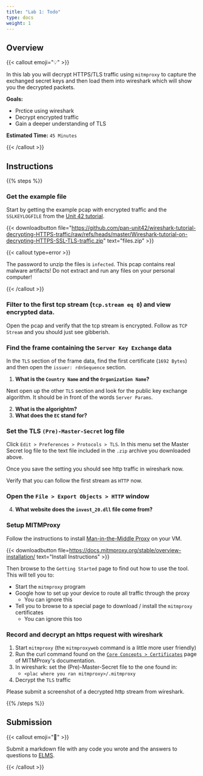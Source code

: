 ```yaml
---
title: "Lab 1: Todo"
type: docs
weight: 1
---
```


## Overview

{{< callout emoji="💡" >}}

In this lab you will decrypt HTTPS/TLS traffic using `mitmproxy` to capture the
exchanged secret keys and then load them into wireshark which will show you the
decrypted packets.

**Goals:**

- Prctice using wireshark
- Decrypt encrypted traffic
- Gain a deeper understanding of TLS

**Estimated Time:** `45 Minutes`

{{< /callout >}}

## Instructions

{{% steps %}}

### Get the example file

Start by getting the example pcap with encrypted traffic and the `SSLKEYLOGFILE`
from the
[Unit 42 tutorial](https://unit42.paloaltonetworks.com/wireshark-tutorial-decrypting-https-traffic/).

{{< downloadbutton
file="https://github.com/pan-unit42/wireshark-tutorial-decrypting-HTTPS-traffic/raw/refs/heads/master/Wireshark-tutorial-on-decrypting-HTTPS-SSL-TLS-traffic.zip"
text="files.zip" >}}

{{< callout type=error >}}

The password to unzip the files is `infected`. This pcap contains real malware
artifacts! Do not extract and run any files on your personal computer!

{{< /callout >}}

### Filter to the first tcp stream (`tcp.stream eq 0`) and view encrypted data.

Open the pcap and verify that the tcp stream is encrypted. Follow as
`TCP Stream` and you should just see gibberish.

### Find the frame containing the `Server Key Exchange` data

In the `TLS` section of the frame data, find the first certificate
(`1692 Bytes`) and then open the `issuer: rdnSequence` section.

1. **What is the `Country Name` and the `Organization Name`?**

Next open up the other `TLS` section and look for the public key exchange
algorithm. It should be in front of the words `Server Params`.

2. **What is the algorightm?**
3. **What does the `EC` stand for?**

### Set the TLS `(Pre)-Master-Secret` log file

Click `Edit > Preferences > Protocols > TLS`. In this menu set the Master Secret
log file to the text file included in the `.zip` archive you downloaded above.

Once you save the setting you should see http traffic in wireshark now.

Verify that you can follow the first stream as `HTTP` now.

### Open the `File > Export Objects > HTTP` window

4. **What website does the `invest_20.dll` file come from?**

### Setup MITMProxy

Follow the instructions to install
[Man-in-the-Middle Proxy](https://mitmproxy.org/) on your VM.

{{< downloadbutton file=https://docs.mitmproxy.org/stable/overview-installation/
text="Install Instructions" >}}

Then browse to the `Getting Started` page to find out how to use the tool. This
will tell you to:

- Start the `mitmproxy` program
- Google how to set up your device to route all traffic through the proxy
  - You can ignore this
- Tell you to browse to a special page to download / install the `mitmproxy`
  certificates
  - You can ignore this too

### Record and decrypt an https request with wireshark

1. Start `mitmproxy` (the `mitmproxyweb` command is a little more user friendly)
1. Run the curl command found on the
   [`Core Concepts > Certificates`](https://docs.mitmproxy.org/stable/concepts-certificates/)
   page of MITMProxy's documentation.
1. In wireshark: set the (Pre)-Master-Secret file to the one found in:
   - `<plac where you ran mitmproxy>/.mitmproxy`
1. Decrypt the `TLS` traffic

Please submit a screenshot of a decrypted http stream from wireshark.

{{% /steps %}}

## Submission

{{< callout emoji="📝" >}}

Submit a markdown file with any code you wrote and the answers to questions to
[ELMS](https://umd.instructure.com/courses/1374508/assignments).

{{< /callout >}}
